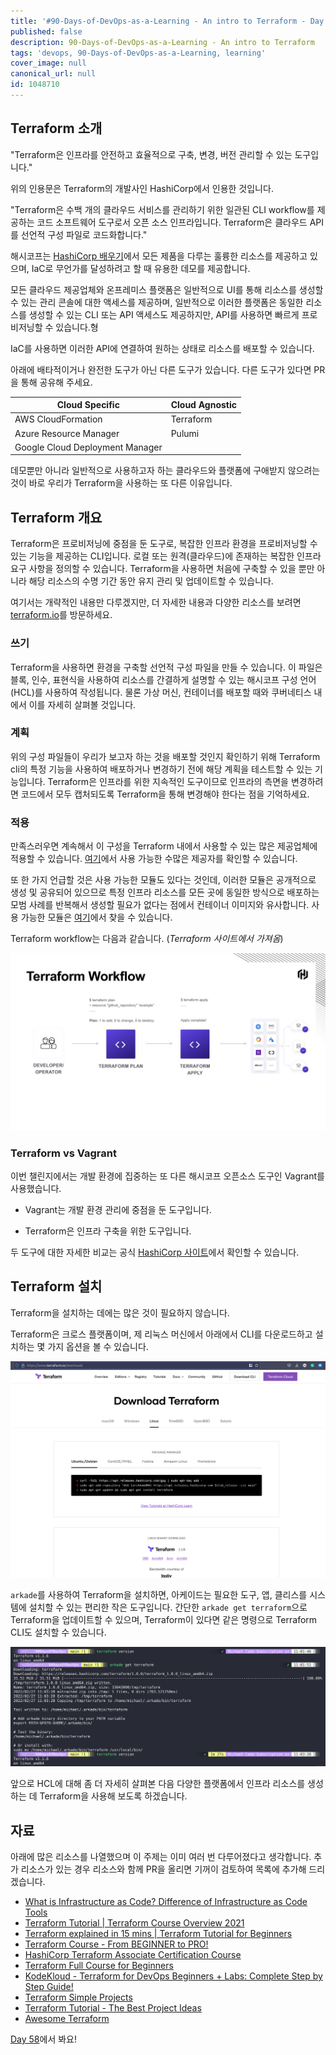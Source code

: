 ```yaml
---
title: '#90-Days-of-DevOps-as-a-Learning - An intro to Terraform - Day 57'
published: false
description: 90-Days-of-DevOps-as-a-Learning - An intro to Terraform
tags: 'devops, 90-Days-of-DevOps-as-a-Learning, learning'
cover_image: null
canonical_url: null
id: 1048710
---
```


## Terraform 소개

"Terraform은 인프라를 안전하고 효율적으로 구축, 변경, 버전 관리할 수 있는 도구입니다."

위의 인용문은 Terraform의 개발사인 HashiCorp에서 인용한 것입니다.

"Terraform은 수백 개의 클라우드 서비스를 관리하기 위한 일관된 CLI workflow를 제공하는 코드 소프트웨어 도구로서 오픈 소스 인프라입니다. Terraform은 클라우드 API를 선언적 구성 파일로 코드화합니다."

해시코프는 [HashiCorp 배우기](https://learn.hashicorp.com/terraform?utm_source=terraform_io&utm_content=terraform_io_hero)에서 모든 제품을 다루는 훌륭한 리소스를 제공하고 있으며, IaC로 무언가를 달성하려고 할 때 유용한 데모를 제공합니다.

모든 클라우드 제공업체와 온프레미스 플랫폼은 일반적으로 UI를 통해 리소스를 생성할 수 있는 관리 콘솔에 대한 액세스를 제공하며, 일반적으로 이러한 플랫폼은 동일한 리소스를 생성할 수 있는 CLI 또는 API 액세스도 제공하지만, API를 사용하면 빠르게 프로비저닝할 수 있습니다.형

IaC를 사용하면 이러한 API에 연결하여 원하는 상태로 리소스를 배포할 수 있습니다.

아래에 배타적이거나 완전한 도구가 아닌 다른 도구가 있습니다. 다른 도구가 있다면 PR을 통해 공유해 주세요.

| Cloud Specific                  | Cloud Agnostic |
| ------------------------------- | -------------- |
| AWS CloudFormation              | Terraform      |
| Azure Resource Manager          | Pulumi         |
| Google Cloud Deployment Manager |                |

데모뿐만 아니라 일반적으로 사용하고자 하는 클라우드와 플랫폼에 구애받지 않으려는 것이 바로 우리가 Terraform을 사용하는 또 다른 이유입니다.

## Terraform 개요

Terraform은 프로비저닝에 중점을 둔 도구로, 복잡한 인프라 환경을 프로비저닝할 수 있는 기능을 제공하는 CLI입니다. 로컬 또는 원격(클라우드)에 존재하는 복잡한 인프라 요구 사항을 정의할 수 있습니다. Terraform을 사용하면 처음에 구축할 수 있을 뿐만 아니라 해당 리소스의 수명 기간 동안 유지 관리 및 업데이트할 수 있습니다.

여기서는 개략적인 내용만 다루겠지만, 더 자세한 내용과 다양한 리소스를 보려면 [terraform.io](https://www.terraform.io/)를 방문하세요.

### 쓰기

Terraform을 사용하면 환경을 구축할 선언적 구성 파일을 만들 수 있습니다. 이 파일은 블록, 인수, 표현식을 사용하여 리소스를 간결하게 설명할 수 있는 해시코프 구성 언어(HCL)를 사용하여 작성됩니다. 물론 가상 머신, 컨테이너를 배포할 때와 쿠버네티스 내에서 이를 자세히 살펴볼 것입니다.

### 계획

위의 구성 파일들이 우리가 보고자 하는 것을 배포할 것인지 확인하기 위해 Terraform cli의 특정 기능을 사용하여 배포하거나 변경하기 전에 해당 계획을 테스트할 수 있는 기능입니다. Terraform은 인프라를 위한 지속적인 도구이므로 인프라의 측면을 변경하려면 코드에서 모두 캡처되도록 Terraform을 통해 변경해야 한다는 점을 기억하세요.

### 적용

만족스러우면 계속해서 이 구성을 Terraform 내에서 사용할 수 있는 많은 제공업체에 적용할 수 있습니다. [여기](https://registry.terraform.io/browse/providers)에서 사용 가능한 수많은 제공자를 확인할 수 있습니다.

또 한 가지 언급할 것은 사용 가능한 모듈도 있다는 것인데, 이러한 모듈은 공개적으로 생성 및 공유되어 있으므로 특정 인프라 리소스를 모든 곳에 동일한 방식으로 배포하는 모범 사례를 반복해서 생성할 필요가 없다는 점에서 컨테이너 이미지와 유사합니다. 사용 가능한 모듈은 [여기](https://registry.terraform.io/browse/modules)에서 찾을 수 있습니다.

Terraform workflow는 다음과 같습니다. (_Terraform 사이트에서 가져옴_)

![](/2022/Days/Images/Day57_IAC3.png)

### Terraform vs Vagrant

이번 챌린지에서는 개발 환경에 집중하는 또 다른 해시코프 오픈소스 도구인 Vagrant를 사용했습니다.

- Vagrant는 개발 환경 관리에 중점을 둔 도구입니다.

- Terraform은 인프라 구축을 위한 도구입니다.

두 도구에 대한 자세한 비교는 공식 [HashiCorp 사이트](https://www.vagrantup.com/intro/vs/terraform)에서 확인할 수 있습니다.

## Terraform 설치

Terraform을 설치하는 데에는 많은 것이 필요하지 않습니다.

Terraform은 크로스 플랫폼이며, 제 리눅스 머신에서 아래에서 CLI를 다운로드하고 설치하는 몇 가지 옵션을 볼 수 있습니다.

![](/2022/Days/Images/Day57_IAC2.png)

`arkade`를 사용하여 Terraform을 설치하면, 아케이드는 필요한 도구, 앱, 클리스를 시스템에 설치할 수 있는 편리한 작은 도구입니다. 간단한 `arkade get terraform`으로 Terraform을 업데이트할 수 있으며, Terraform이 있다면 같은 명령으로 Terraform CLI도 설치할 수 있습니다.

![](/2022/Days/Images/Day57_IAC1.png)

앞으로 HCL에 대해 좀 더 자세히 살펴본 다음 다양한 플랫폼에서 인프라 리소스를 생성하는 데 Terraform을 사용해 보도록 하겠습니다.

## 자료

아래에 많은 리소스를 나열했으며 이 주제는 이미 여러 번 다루어졌다고 생각합니다. 추가 리소스가 있는 경우 리소스와 함께 PR을 올리면 기꺼이 검토하여 목록에 추가해 드리겠습니다.

- [What is Infrastructure as Code? Difference of Infrastructure as Code Tools](https://www.youtube.com/watch?v=POPP2WTJ8es)
- [Terraform Tutorial | Terraform Course Overview 2021](https://www.youtube.com/watch?v=m3cKkYXl-8o)
- [Terraform explained in 15 mins | Terraform Tutorial for Beginners](https://www.youtube.com/watch?v=l5k1ai_GBDE)
- [Terraform Course - From BEGINNER to PRO!](https://www.youtube.com/watch?v=7xngnjfIlK4&list=WL&index=141&t=16s)
- [HashiCorp Terraform Associate Certification Course](https://www.youtube.com/watch?v=V4waklkBC38&list=WL&index=55&t=111s)
- [Terraform Full Course for Beginners](https://www.youtube.com/watch?v=EJ3N-hhiWv0&list=WL&index=39&t=27s)
- [KodeKloud - Terraform for DevOps Beginners + Labs: Complete Step by Step Guide!](https://www.youtube.com/watch?v=YcJ9IeukJL8&list=WL&index=16&t=11s)
- [Terraform Simple Projects](https://terraform.joshuajebaraj.com/)
- [Terraform Tutorial - The Best Project Ideas](https://www.youtube.com/watch?v=oA-pPa0vfks)
- [Awesome Terraform](https://github.com/shuaibiyy/awesome-terraform)

[Day 58](day58.md)에서 봐요!
